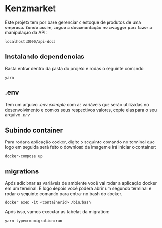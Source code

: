 # Kenzmarket

Este projeto tem por base gerenciar o estoque de produtos de uma empresa. Sendo assim, segue a documentação no swagger para fazer a manipulação da API:

```
localhost:3000/api-docs
```

## **Instalando dependencias**

Basta entrar dentro da pasta do projeto e rodas o seguinte comando

```
yarn
```

## **.env**

Tem um arquivo *.env.example* com as variáveis que serão utilizadas no desenvolvimento e com os seus respectivos valores, copie elas para o seu arquivo *.env*


## **Subindo container**

Para rodar a aplicação docker, digite o seguinte comando no terminal que logo em seguida será feito o download da imagem e irá iniciar o container:

```
docker-compose up
```

## **migrations**

Após adicionar as variáveis de ambiente você vai rodar a aplicação docker em um terminal. E logo depois você poderá abrir um segundo terminal e rodar o seguinte comando para entrar no bash do docker.

```
docker exec -it <containerid> /bin/bash
```
Após isso, vamos executar as tabelas da migration:

```
yarn typeorm migration:run
```


